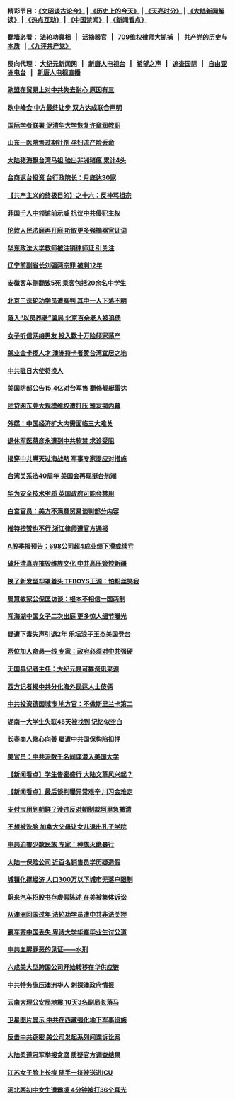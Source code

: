 #### 精彩节目：[《文昭谈古论今》](http://134.209.198.168/wenzhao) | [《历史上的今天》](http://134.209.198.168/today-in-history) | [《天亮时分》](http://134.209.198.168/tianliang) | [《大陆新闻解读》](http://134.209.198.168/ntdtv-comedy) | [《热点互动》](http://134.209.198.168/ntdtv-rdhd)  | [《中国禁闻》](http://134.209.198.168/ntdtv-news) | [《新闻看点》](http://134.209.198.168/news-insight) 

  #### 翻墙必看： [法轮功真相](http://134.209.198.168:10000/videos/truth.html) &nbsp;&nbsp;|&nbsp;&nbsp; [活摘器官](http://134.209.198.168:10000/videos/res/Organs/) &nbsp;&nbsp;|&nbsp;&nbsp; [709维权律师大抓捕](http://134.209.198.168:10000/videos/709/) &nbsp;&nbsp;|&nbsp;&nbsp; [共产党的历史与本质](http://134.209.198.168:10000/videos/ccp.html) &nbsp;&nbsp;| [《九评共产党》](http://134.209.198.168:10000/videos/jiuping/) 

#### 反向代理： [大纪元新闻网](http://134.209.198.168:10080/) &nbsp;&nbsp;|&nbsp;&nbsp; [新唐人电视台](http://134.209.198.168:8000/) &nbsp;&nbsp;|&nbsp;&nbsp; [希望之声](http://134.209.198.168:8200/) &nbsp;&nbsp;|&nbsp;&nbsp; [追查国际](http://134.209.198.168:10010/) &nbsp;&nbsp;|&nbsp;&nbsp; [自由亚洲电台](http://134.209.198.168:9800/) &nbsp;&nbsp;|&nbsp;&nbsp; [新唐人电视直播](http://134.209.198.168/) 

#### [欧盟在贸易上对中共失去耐心 原因有三](../pages/nsc413/n11173900.md?t=04091837) 

#### [欧中峰会 中方最终让步 双方达成联合声明](../pages/nsc413/n11174052.md?t=04091837) 

#### [国际学者联署 促清华大学恢复许章润教职](../pages/nsc413/n11173941.md?t=04091837) 

#### [山东一医院售过期针剂 孕妇流产险丢命](../pages/nsc413/n11172994.md?t=04091837) 

#### [大陆猪海飘台湾马祖 验出非洲猪瘟 累计4头](../pages/nsc413/n11173907.md?t=04091837) 

#### [台商返台投资 台行政院长：月底达30家](../pages/nsc413/n11172807.md?t=04091837) 

#### [【共产主义的终极目的】之十六：反神骂祖宗](../pages/nsc413/n11166798.md?t=04091837) 

#### [菲国千人中领馆前示威 抗议中共侵犯主权](../pages/nsc413/n11173438.md?t=04091837) 


#### [伦敦人民法庭再开庭 听取更多强摘器官证词](../pages/nsc413/n11173698.md?t=04091837) 

#### [华东政法大学教师被注销律师证 引关注](../pages/nsc413/n11173475.md?t=04091837) 

#### [辽宁前副省长刘强两宗罪 被判12年](../pages/nsc413/n11173550.md?t=04091837) 

#### [安徽客车侧翻致5死 乘客包括20余名中学生](../pages/nsc413/n11173422.md?t=04091837) 

#### [北京三法轮功学员遭冤判 其中一人下落不明](../pages/nsc413/n11169087.md?t=04091837) 

#### [落入“以房养老”骗局 北京百余老人被追债](../pages/nsc413/n11173012.md?t=04091837) 

#### [女子听信网络男友 投入数十万险倾家荡产](../pages/nsc413/n11173277.md?t=04091837) 

#### [就业金卡揽人才 澳洲持卡者赞台湾宜居之地](../pages/nsc413/n11173099.md?t=04091837) 

#### [中共驻日大使将换人](../pages/nsc413/n11172997.md?t=04091837) 

#### [美国防部公告15.4亿对台军售 翻修舰艇雷达](../pages/nsc413/n11173036.md?t=04091837) 

#### [团贷网东莞大规模维权遭打压 难友揭内幕](../pages/nsc413/n11171874.md?t=04091837) 

#### [外媒：中国经济扩大内需面临三大难关](../pages/nsc413/n11172389.md?t=04091837) 

#### [退休军医蒋彦永遭到中共软禁 求诊受阻](../pages/nsc413/n11172457.md?t=04091837) 

#### [揭穿中共瞒天过海战略 军事专家提应对措施](../pages/nsc413/n11171868.md?t=04091837) 

#### [台湾关系法40周年 美国会再现挺台热潮](../pages/nsc413/n11172651.md?t=04091837) 

#### [华为安全技术劣质 英国政府可能会禁用](../pages/nsc413/n11172063.md?t=04091837) 

#### [白宫官员：美方不满意贸易谈判部分内容](../pages/nsc413/n11172481.md?t=04091837) 

#### [推特按赞也不行 浙江律师遭官方通报](../pages/nsc413/n11172064.md?t=04091837) 

#### [A股季报预告：698公司超4成业绩下滑或续亏](../pages/nsc413/n11172189.md?t=04091837) 

#### [破坏清真寺摧毁维族文化 中共高压管控新疆](../pages/nsc413/n11171941.md?t=04091837) 

#### [换了新发型却罩着头 TFBOYS王源：怕粉丝笑我](../pages/nsc413/n11172048.md?t=04091837) 

#### [周慧敏家公倪匡访谈：根本不相信一国两制](../pages/nsc413/n11170035.md?t=04091837) 

#### [闯海湖中国女子二次出庭 更多惊人细节曝光](../pages/nsc413/n11172253.md?t=04091837) 

#### [疑遭下毒失声引退2年 乐坛浪子王杰美国登台](../pages/nsc413/n11172207.md?t=04091837) 

#### [两位加人命悬一线 专家：政府必须对中共强硬](../pages/nsc413/n11172066.md?t=04091837) 

#### [无国界记者主任：大纪元是可靠资讯来源](../pages/nsc413/n11171545.md?t=04091837) 

#### [西方记者揭中共分化海外民运人士伎俩](../pages/nsc413/n11172109.md?t=04091837) 

#### [中共投资德国城市 地方官：不做斯里兰卡第二](../pages/nsc413/n11172078.md?t=04091837) 

#### [湖南一大学生失联45天被找到 记忆似空白](../pages/nsc413/n11171920.md?t=04091837) 

#### [长春商人修心向善 屡遭中共国保构陷扣押](../pages/nsc413/n11170317.md?t=04091837) 

#### [美官员：中共派数千名间谍潜入美国大学](../pages/nsc413/n11172166.md?t=04091837) 

#### [【新闻看点】学生告密盛行 大陆文革风兴起？](../pages/nsc413/n11171842.md?t=04091837) 

#### [【新闻看点】最后谈判曝异常艰辛 川习会难定](../pages/nsc413/n11171698.md?t=04091837) 

#### [支付宝用到朝鲜？涉违反对朝制裁阿里急撇清](../pages/nsc413/n11172025.md?t=04091837) 

#### [不想被洗脑 加拿大父母让女儿退出孔子学院](../pages/nsc413/n11171867.md?t=04091837) 

#### [中共迫害少数民族 专家：种族灭绝暴行](../pages/nsc413/n11171879.md?t=04091837) 

#### [大陆一保险公司 近百名销售员学历疑造假](../pages/nsc413/n11171767.md?t=04091837) 

#### [城镇化撑经济 人口300万以下城市无落户限制](../pages/nsc413/n11171790.md?t=04091837) 

#### [蔚来汽车招股书存虚假陈述 在美被集体诉讼](../pages/nsc413/n11171497.md?t=04091837) 

#### [从澳洲回国过年 法轮功学员遭中共非法关押](../pages/nsc413/n11171628.md?t=04091837) 

#### [豪车寄中国丢失 卑诗大学华裔毕业生讨公道](../pages/nsc413/n11170541.md?t=04091837) 

#### [中共血腥罪恶的见证——水刑](../pages/nsc413/n11103224.md?t=04091837) 

#### [六成美大型跨国公司开始转移在华供应链](../pages/nsc413/n11171481.md?t=04091837) 

#### [中共特务施压澳洲华人 刺探澳政府情报](../pages/nsc413/n11171224.md?t=04091837) 


#### [云南大理公安局地震 10天3名副局长落马](../pages/nsc413/n11171186.md?t=04091837) 

#### [卫星图片显示 中共在西藏强化地下军事设施](../pages/nsc413/n11171102.md?t=04091837) 

#### [反击中共窃密 美公司发起系列间谍诉讼案](../pages/nsc413/n11170256.md?t=04091837) 

#### [大陆柔道冠军举报贪腐 质疑官方调查结果](../pages/nsc413/n11170818.md?t=04091837) 

#### [江苏女子脸上长痘 随手一挤被送进ICU](../pages/nsc413/n11171060.md?t=04091837) 

#### [河北两初中女生遭霸凌 4分钟被打36个耳光](../pages/nsc413/n11170019.md?t=04091837) 

